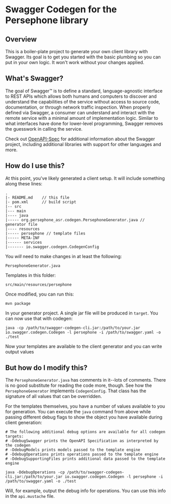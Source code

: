 # Swagger Codegen for the Persephone library

## Overview
This is a boiler-plate project to generate your own client library with Swagger.  Its goal is
to get you started with the basic plumbing so you can put in your own logic.  It won't work without
your changes applied.

## What's Swagger?
The goal of Swagger™ is to define a standard, language-agnostic interface to REST APIs which allows both humans and computers to discover and understand the capabilities of the service without access to source code, documentation, or through network traffic inspection. When properly defined via Swagger, a consumer can understand and interact with the remote service with a minimal amount of implementation logic. Similar to what interfaces have done for lower-level programming, Swagger removes the guesswork in calling the service.


Check out [OpenAPI-Spec](https://github.com/OAI/OpenAPI-Specification) for additional information about the Swagger project, including additional libraries with support for other languages and more. 

## How do I use this?
At this point, you've likely generated a client setup.  It will include something along these lines:

```
.
|- README.md    // this file
|- pom.xml      // build script
|-- src
|--- main
|---- java
|----- org.persephone_asr.codegen.PersephoneGenerator.java // generator file
|---- resources
|----- persephone // template files
|----- META-INF
|------ services
|------- io.swagger.codegen.CodegenConfig
```

You _will_ need to make changes in at least the following:

`PersephoneGenerator.java`

Templates in this folder:

`src/main/resources/persephone`

Once modified, you can run this:

```
mvn package
```

In your generator project.  A single jar file will be produced in `target`.  You can now use that with codegen:

```
java -cp /path/to/swagger-codegen-cli.jar:/path/to/your.jar io.swagger.codegen.Codegen -l persephone -i /path/to/swagger.yaml -o ./test
```

Now your templates are available to the client generator and you can write output values

## But how do I modify this?
The `PersephoneGenerator.java` has comments in it--lots of comments.  There is no good substitute
for reading the code more, though.  See how the `PersephoneGenerator` implements `CodegenConfig`.
That class has the signature of all values that can be overridden.

For the templates themselves, you have a number of values available to you for generation.
You can execute the `java` command from above while passing different debug flags to show
the object you have available during client generation:

```
# The following additional debug options are available for all codegen targets:
# -DdebugSwagger prints the OpenAPI Specification as interpreted by the codegen
# -DdebugModels prints models passed to the template engine
# -DdebugOperations prints operations passed to the template engine
# -DdebugSupportingFiles prints additional data passed to the template engine

java -DdebugOperations -cp /path/to/swagger-codegen-cli.jar:/path/to/your.jar io.swagger.codegen.Codegen -l persephone -i /path/to/swagger.yaml -o ./test
```

Will, for example, output the debug info for operations.  You can use this info
in the `api.mustache` file.